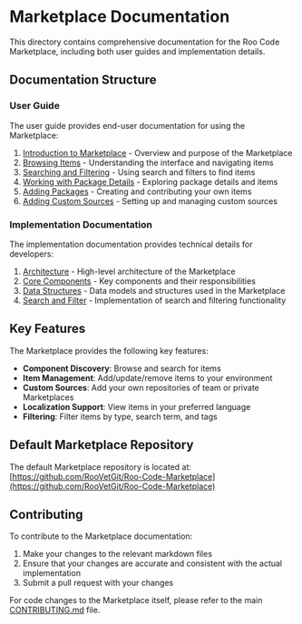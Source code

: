 # Marketplace Documentation

This directory contains comprehensive documentation for the Roo Code Marketplace, including both user guides and implementation details.

## Documentation Structure

### User Guide

The user guide provides end-user documentation for using the Marketplace:

1. [Introduction to Marketplace](./user-guide/01-introduction.md) - Overview and purpose of the Marketplace
2. [Browsing Items](./user-guide/02-browsing-items.md) - Understanding the interface and navigating items
3. [Searching and Filtering](./user-guide/03-searching-and-filtering.md) - Using search and filters to find items
4. [Working with Package Details](./user-guide/04-working-with-details.md) - Exploring package details and items
5. [Adding Packages](./user-guide/05-adding-packages.md) - Creating and contributing your own items
6. [Adding Custom Sources](./user-guide/06-adding-custom-sources.md) - Setting up and managing custom sources

### Implementation Documentation

The implementation documentation provides technical details for developers:

1. [Architecture](./implementation/01-architecture.md) - High-level architecture of the Marketplace
2. [Core Components](./implementation/02-core-components.md) - Key components and their responsibilities
3. [Data Structures](./implementation/03-data-structures.md) - Data models and structures used in the Marketplace
4. [Search and Filter](./implementation/04-search-and-filter.md) - Implementation of search and filtering functionality

## Key Features

The Marketplace provides the following key features:

- **Component Discovery**: Browse and search for items
- **Item Management**: Add/update/remove items to your environment
- **Custom Sources**: Add your own repositories of team or private Marketplaces
- **Localization Support**: View items in your preferred language
- **Filtering**: Filter items by type, search term, and tags

## Default Marketplace Repository

The default Marketplace repository is located at:
[https://github.com/RooVetGit/Roo-Code-Marketplace](https://github.com/RooVetGit/Roo-Code-Marketplace)

## Contributing

To contribute to the Marketplace documentation:

1. Make your changes to the relevant markdown files
2. Ensure that your changes are accurate and consistent with the actual implementation
3. Submit a pull request with your changes

For code changes to the Marketplace itself, please refer to the main [CONTRIBUTING.md](../../CONTRIBUTING.md) file.
